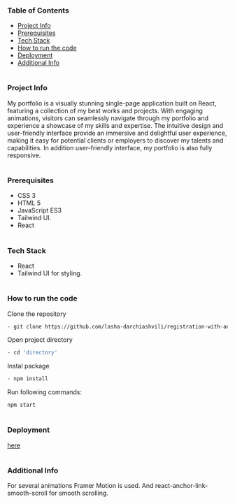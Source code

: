 ### Table of Contents

- [Project Info](#project-info)
- [Prerequisites](#prerequisites)
- [Tech Stack](#tech-stack)
- [How to run the code](#how-to-run-the-code)
- [Deployment](#deployment)
- [Additional Info](#additional-info)

#

### Project Info

My portfolio is a visually stunning single-page application built on React, featuring a collection of my best works and projects. With engaging animations, visitors can seamlessly navigate through my portfolio and experience a showcase of my skills and expertise. The intuitive design and user-friendly interface provide an immersive and delightful user experience, making it easy for potential clients or employers to discover my talents and capabilities. In addition user-friendly interface, my portfolio is also fully responsive.

#

### Prerequisites

- CSS 3
- HTML 5
- JavaScript ES3
- Tailwind UI.
- React

#

### Tech Stack

- React
- Tailwind UI for styling.

#

### How to run the code

Clone the repository

```sh
- git clone https://github.com/lasha-darchiashvili/registration-with-animations.git
```

Open project directory

```sh
- cd 'directory'
```

Instal package

```sh
- npm install
```

Run following commands:

```sh
npm start
```

#

### Deployment


<a href="https://vocal-creponne-e3313a.netlify.app" target="_blank">here</a>


#

### Additional Info

For several animations Framer Motion is used. And react-anchor-link-smooth-scroll for smooth scrolling.

